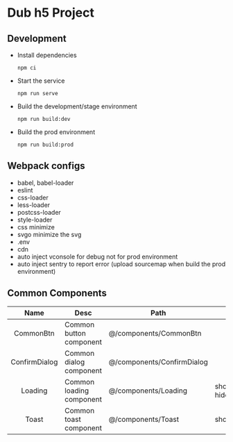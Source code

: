 # Dub h5 Project

## Development

- Install dependencies

  ```
  npm ci
  ```

- Start the service

  ```
  npm run serve
  ```

- Build the development/stage environment

  ```
  npm run build:dev
  ```

- Build the prod environment

  ```
  npm run build:prod
  ```

## Webpack configs

- babel, babel-loader
- eslint
- css-loader
- less-loader
- postcss-loader
- style-loader
- css minimize
- svgo minimize the svg
- .env
- cdn
- auto inject vconsole for debug not for prod environment
- auto inject sentry to report error (upload sourcemap when build the prod environment)


## Common Components

|Name|Desc|Path|Usage|
|:---:|---|---|---|
|CommonBtn|Common button component|@/components/CommonBtn|
|ConfirmDialog|Common dialog component|@/components/ConfirmDialog|
|Loading|Common loading component|@/components/Loading|showLoading() hideLoading()|
|Toast|Common toast component|@/components/Toast|showToast()|
